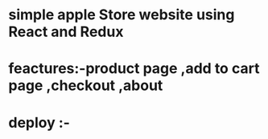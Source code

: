 # simple apple Store website using React and Redux 
# feactures:-product page ,add to cart page ,checkout ,about 
##
# deploy :-
